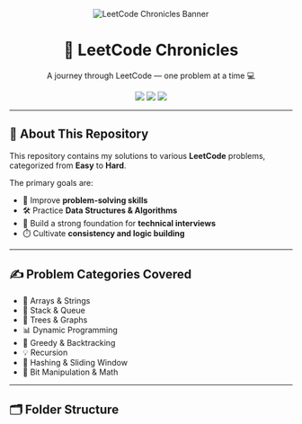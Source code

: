 <p align="center">
  <img src="https://capsule-render.vercel.app/api?type=waving&color=0:8B5CF6,100:EC4899&height=200&section=header&text=leetCode-chronicles%20🚀&fontSize=40&fontColor=ffffff" alt="LeetCode Chronicles Banner"/>
</p>

<h1 align="center">🧠 LeetCode Chronicles</h1>
<p align="center">A journey through LeetCode — one problem at a time 💻</p>

<p align="center">
  <img src="https://img.shields.io/badge/Language-C++-blue.svg?style=for-the-badge&logo=c%2B%2B&logoColor=white"/>
  <img src="https://img.shields.io/badge/Category-DSA-orange.svg?style=for-the-badge"/>
  <img src="https://img.shields.io/badge/Platform-LeetCode-yellow.svg?style=for-the-badge&logo=leetcode&logoColor=black"/>
</p>

---

## 📘 About This Repository

This repository contains my solutions to various **LeetCode** problems, categorized from **Easy** to **Hard**.

The primary goals are:

- 🧩 Improve **problem-solving skills**
- 🛠️ Practice **Data Structures & Algorithms**
- 💼 Build a strong foundation for **technical interviews**
- ⏱️ Cultivate **consistency and logic building**

---

## ✍️ Problem Categories Covered

- 🔁 Arrays & Strings  
- 🧱 Stack & Queue  
- 🌳 Trees & Graphs  
- 📊 Dynamic Programming  
- 🚀 Greedy & Backtracking  
- 💡 Recursion  
- 📌 Hashing & Sliding Window  
- 🧠 Bit Manipulation & Math  

---

## 🗂️ Folder Structure

